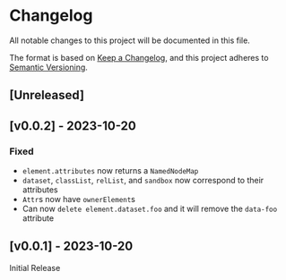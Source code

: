 # Changelog
All notable changes to this project will be documented in this file.

The format is based on [Keep a Changelog](https://keepachangelog.com/en/1.0.0/),
and this project adheres to [Semantic Versioning](https://semver.org/spec/v2.0.0.html).

## [Unreleased]

## [v0.0.2] - 2023-10-20

### Fixed
- `element.attributes` now returns a `NamedNodeMap`
- `dataset`, `classList`, `relList`, and `sandbox` now correspond to their attributes
- `Attr`s now have `ownerElement`s
- Can now `delete element.dataset.foo` and it will remove the `data-foo` attribute

## [v0.0.1] - 2023-10-20

Initial Release
